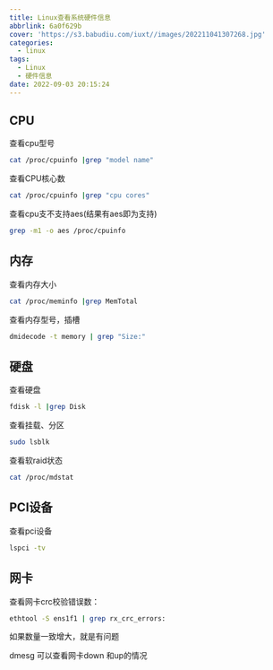 ```yaml
---
title: Linux查看系统硬件信息
abbrlink: 6a0f629b
cover: 'https://s3.babudiu.com/iuxt//images/202211041307268.jpg'
categories:
  - linux
tags:
  - Linux
  - 硬件信息
date: 2022-09-03 20:15:24
---
```


## CPU

查看cpu型号

```bash
cat /proc/cpuinfo |grep "model name"
```

查看CPU核心数

```bash
cat /proc/cpuinfo |grep "cpu cores"
```

查看cpu支不支持aes(结果有aes即为支持)

```bash
grep -m1 -o aes /proc/cpuinfo
```

## 内存

查看内存大小

```bash
cat /proc/meminfo |grep MemTotal
```

查看内存型号，插槽

```bash
dmidecode -t memory | grep "Size:"
```

## 硬盘

查看硬盘

```bash
fdisk -l |grep Disk
```

查看挂载、分区

```bash
sudo lsblk
```

查看软raid状态

```bash
cat /proc/mdstat
```



## PCI设备

查看pci设备

```bash
lspci -tv
```

## 网卡

查看网卡crc校验错误数：

```bash
ethtool -S ens1f1 | grep rx_crc_errors:
```

如果数量一致增大，就是有问题

dmesg 可以查看网卡down 和up的情况
